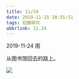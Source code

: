 ```yaml
---
title: 11/24
date: 2019-11-25 10:55:51
tags: 記錄碎片
abbrlink: 11.24
---
```




2019-11-24  雨

从图书馆回去的路上。


![](https://f7ionsy-1251389397.cos.ap-shanghai.myqcloud.com/image/11-24/IMG_3303.JPG)

